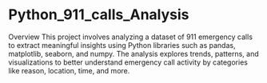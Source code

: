 # Python_911_calls_Analysis

Overview
This project involves analyzing a dataset of 911 emergency calls to extract meaningful insights using Python libraries such as pandas, matplotlib, seaborn, and numpy. 
The analysis explores trends, patterns, and visualizations to better understand emergency call activity by categories like reason, location, time, and more.
